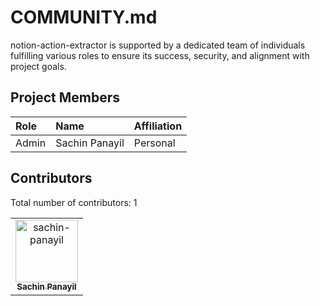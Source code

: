 # COMMUNITY.md

notion-action-extractor is supported by a dedicated team of individuals fulfilling various roles to ensure its success, security, and alignment with project goals.

## Project Members

| Role   | Name    | Affiliation    |
| :----- | :------ | :------------- |
| Admin | Sachin Panayil | Personal |

## Contributors

Total number of contributors: <!--CONTRIBUTOR COUNT START--> 1 <!--CONTRIBUTOR COUNT END-->

<!-- readme: contributors -start -->
<table>
	<tbody>
		<tr>
            <td align="center">
                <a href="https://github.com/sachin-panayil">
                    <img src="https://avatars.githubusercontent.com/u/79382140?v=4" width="100;" alt="sachin-panayil"/>
                    <br />
                    <sub><b>Sachin Panayil</b></sub>
                </a>
            </td>
		</tr>
	<tbody>
</table>
<!-- readme: contributors -end -->
